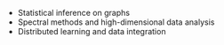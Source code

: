 - Statistical inference on graphs
- Spectral methods and high-dimensional data analysis
- Distributed learning and data integration
